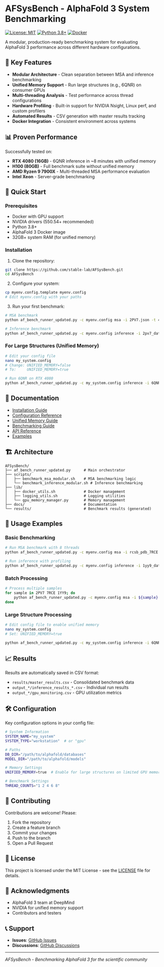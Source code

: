 # AFSysBench - AlphaFold 3 System Benchmarking

[![License: MIT](https://img.shields.io/badge/License-MIT-yellow.svg)](https://opensource.org/licenses/MIT)
[![Python 3.8+](https://img.shields.io/badge/python-3.8+-blue.svg)](https://www.python.org/downloads/)
[![Docker](https://img.shields.io/badge/docker-required-blue.svg)](https://www.docker.com/)

A modular, production-ready benchmarking system for evaluating AlphaFold 3 performance across different hardware configurations.

## 🚀 Key Features

- **Modular Architecture** - Clean separation between MSA and inference benchmarking
- **Unified Memory Support** - Run large structures (e.g., 6QNR) on consumer GPUs
- **Multi-threading Analysis** - Test performance across thread configurations
- **Hardware Profiling** - Built-in support for NVIDIA Nsight, Linux perf, and custom profilers
- **Automated Results** - CSV generation with master results tracking
- **Docker Integration** - Consistent environment across systems

## 📊 Proven Performance

Successfully tested on:
- **RTX 4080 (16GB)** - 6QNR inference in ~8 minutes with unified memory
- **H100 (80GB)** - Full benchmark suite without unified memory
- **AMD Ryzen 9 7900X** - Multi-threaded MSA performance evaluation
- **Intel Xeon** - Server-grade benchmarking

## 🏃 Quick Start

### Prerequisites

- Docker with GPU support
- NVIDIA drivers (550.54+ recommended)
- Python 3.8+
- AlphaFold 3 Docker image
- 32GB+ system RAM (for unified memory)

### Installation

1. Clone the repository:
```bash
git clone https://github.com/stable-lab/AFSysBench.git
cd AFSysBench
```

2. Configure your system:
```bash
cp myenv.config.template myenv.config
# Edit myenv.config with your paths
```

3. Run your first benchmark:
```bash
# MSA benchmark
python af_bench_runner_updated.py -c myenv.config msa -i 2PV7.json -t 4

# Inference benchmark
python af_bench_runner_updated.py -c myenv.config inference -i 2pv7_data.json -t 4
```

### For Large Structures (Unified Memory)

```bash
# Edit your config file
nano my_system.config
# Change: UNIFIED_MEMORY=false
# To:     UNIFIED_MEMORY=true

# Run 6QNR on RTX 4080
python af_bench_runner_updated.py -c my_system.config inference -i 6QNR_subset_data.json -t 1
```

## 📖 Documentation

- [Installation Guide](docs/guides/installation.md)
- [Configuration Reference](docs/guides/configuration.md)
- [Unified Memory Guide](docs/guides/unified_memory.md)
- [Benchmarking Guide](docs/guides/benchmarking.md)
- [API Reference](docs/api/README.md)
- [Examples](docs/examples/README.md)

## 🏗️ Architecture

```
AFSysBench/
├── af_bench_runner_updated.py      # Main orchestrator
├── scripts/
│   ├── benchmark_msa_modular.sh    # MSA benchmarking logic
│   └── benchmark_inference_modular.sh # Inference benchmarking
├── lib/
│   ├── docker_utils.sh             # Docker management
│   ├── logging_utils.sh            # Logging utilities
│   └── gpu_memory_manager.py       # Memory management
├── docs/                           # Documentation
└── results/                        # Benchmark results (generated)
```

## 🔬 Usage Examples

### Basic Benchmarking
```bash
# Run MSA benchmark with 8 threads
python af_bench_runner_updated.py -c myenv.config msa -i rcsb_pdb_7RCE.json -t 8

# Run inference with profiling
python af_bench_runner_updated.py -c myenv.config inference -i 1yy9_data.json -t 4 -p nsys
```

### Batch Processing
```bash
# Process multiple samples
for sample in 2PV7 7RCE 1YY9; do
    python af_bench_runner_updated.py -c myenv.config msa -i ${sample}.json -t 4
done
```

### Large Structure Processing
```bash
# Edit config file to enable unified memory
nano my_system.config
# Set: UNIFIED_MEMORY=true

python af_bench_runner_updated.py -c my_system.config inference -i 6QNR_subset_data.json -t 1
```

## 📈 Results

Results are automatically saved in CSV format:
- `results/master_results.csv` - Consolidated benchmark data
- `output_*/inference_results_*.csv` - Individual run results
- `output_*/gpu_monitoring.csv` - GPU utilization metrics

## 🛠️ Configuration

Key configuration options in your config file:

```bash
# System Information
SYSTEM_NAME="my_system"
SYSTEM_TYPE="workstation"  # or "gpu"

# Paths
DB_DIR="/path/to/alphafold/databases"
MODEL_DIR="/path/to/alphafold/models"

# Memory Settings
UNIFIED_MEMORY=true  # Enable for large structures on limited GPU memory

# Benchmark Settings
THREAD_COUNTS="1 2 4 6 8"
```

## 🤝 Contributing

Contributions are welcome! Please:
1. Fork the repository
2. Create a feature branch
3. Commit your changes
4. Push to the branch
5. Open a Pull Request

## 📄 License

This project is licensed under the MIT License - see the [LICENSE](LICENSE) file for details.

## 🙏 Acknowledgments

- AlphaFold 3 team at DeepMind
- NVIDIA for unified memory support
- Contributors and testers

## 📞 Support

- **Issues**: [GitHub Issues](https://github.com/stable-lab/AFSysBench/issues)
- **Discussions**: [GitHub Discussions](https://github.com/stable-lab/AFSysBench/discussions)

---
*AFSysBench - Benchmarking AlphaFold 3 for the scientific community*